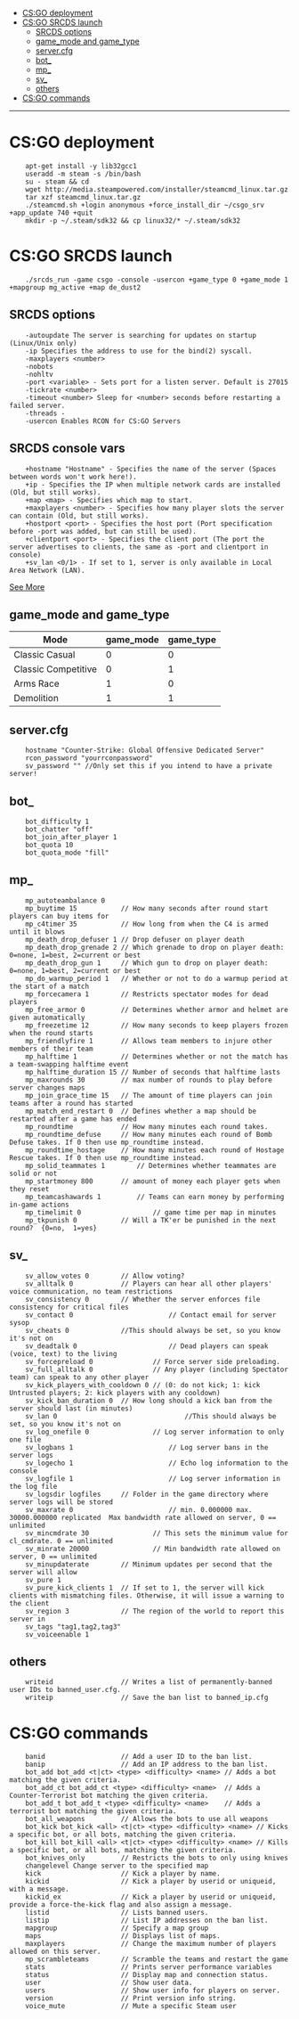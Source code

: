 <!-- TOC depth:6 withLinks:1 updateOnSave:1 -->

- [CS:GO deployment](#csgo-deployment)
- [CS:GO SRCDS launch](#csgo-srcds-launch)
	- [SRCDS options](#srcds-options)
	- [game_mode and game_type](#gamemode-and-gametype)
	- [server.cfg](#servercfg)
	- [bot_](#bot)
	- [mp_](#mp)
	- [sv_](#sv)
	- [others](#others)
- [CS:GO commands](#csgo-commands)

<!-- /TOC -->
****************************************

# CS:GO deployment
		apt-get install -y lib32gcc1
		useradd -m steam -s /bin/bash
		su - steam && cd
		wget http://media.steampowered.com/installer/steamcmd_linux.tar.gz
		tar xzf steamcmd_linux.tar.gz
		./steamcmd.sh +login anonymous +force_install_dir ~/csgo_srv +app_update 740 +quit
		mkdir -p ~/.steam/sdk32 && cp linux32/* ~/.steam/sdk32

# CS:GO SRCDS launch
		./srcds_run -game csgo -console -usercon +game_type 0 +game_mode 1 +mapgroup mg_active +map de_dust2

## SRCDS options
		-autoupdate The server is searching for updates on startup (Linux/Unix only)
		-ip Specifies the address to use for the bind(2) syscall.
		-maxplayers <number>
		-nobots
		-nohltv
		-port <variable> - Sets port for a listen server. Default is 27015
		-tickrate <number>
		-timeout <number> Sleep for <number> seconds before restarting a failed server.
		-threads -
		-usercon Enables RCON for CS:GO Servers
## SRCDS console vars
		+hostname "Hostname" - Specifies the name of the server (Spaces between words won't work here!).
		+ip - Specifies the IP when multiple network cards are installed (Old, but still works).
		+map <map> - Specifies which map to start.
		+maxplayers <number> - Specifies how many player slots the server can contain (Old, but still works).
		+hostport <port> - Specifies the host port (Port specification before -port was added, but can still be used).
		+clientport <port> - Specifies the client port (The port the server advertises to clients, the same as -port and clientport in console)
		+sv_lan <0/1> - If set to 1, server is only available in Local Area Network (LAN).
[See More](https://developer.valvesoftware.com/wiki/Command_Line_Options#Source_Dedicated_Server)
## game_mode and game_type
| Mode                | game_mode | game_type |
|---------------------|-----------|-----------|
| Classic Casual      |     0     |     0     |
| Classic Competitive |     0     |     1     |
| Arms Race           |     1     |     0     |
| Demolition          |     1     |     1     |
## server.cfg
		hostname "Counter-Strike: Global Offensive Dedicated Server"
		rcon_password "yourrconpassword"
		sv_password "" //Only set this if you intend to have a private server!
## bot_
		bot_difficulty 1
		bot_chatter "off"
		bot_join_after_player 1
		bot_quota 10
		bot_quota_mode "fill"
## mp_
		mp_autoteambalance 0
		mp_buytime 15           // How many seconds after round start players can buy items for
		mp_c4timer 35           // How long from when the C4 is armed until it blows
		mp_death_drop_defuser 1 // Drop defuser on player death
		mp_death_drop_grenade 2 // Which grenade to drop on player death: 0=none, 1=best, 2=current or best
		mp_death_drop_gun 1     // Which gun to drop on player death: 0=none, 1=best, 2=current or best
		mp_do_warmup_period 1   // Whether or not to do a warmup period at the start of a match
		mp_forcecamera 1        // Restricts spectator modes for dead players
		mp_free_armor 0         // Determines whether armor and helmet are given automatically
		mp_freezetime 12        // How many seconds to keep players frozen when the round starts
		mp_friendlyfire 1       // Allows team members to injure other members of their team
		mp_halftime 1           // Determines whether or not the match has a team-swapping halftime event
		mp_halftime_duration 15 // Number of seconds that halftime lasts
		mp_maxrounds 30         // max number of rounds to play before server changes maps
		mp_join_grace_time 15   // The amount of time players can join teams after a round has started
		mp_match_end_restart 0  // Defines whether a map should be restarted after a game has ended
		mp_roundtime            // How many minutes each round takes.
		mp_roundtime_defuse     // How many minutes each round of Bomb Defuse takes. If 0 then use mp_roundtime instead.
		mp_roundtime_hostage    // How many minutes each round of Hostage Rescue takes. If 0 then use mp_roundtime instead.
		mp_solid_teammates 1 		// Determines whether teammates are solid or not
		mp_startmoney 800       // amount of money each player gets when they reset
		mp_teamcashawards 1			// Teams can earn money by performing in-game actions
		mp_timelimit 0					// game time per map in minutes
		mp_tkpunish 0           // Will a TK'er be punished in the next round?  {0=no,  1=yes}
## sv_
		sv_allow_votes 0        // Allow voting?
		sv_alltalk 0            // Players can hear all other players' voice communication, no team restrictions
		sv_consistency 0        // Whether the server enforces file consistency for critical files
		sv_contact 0						// Contact email for server sysop
		sv_cheats 0             //This should always be set, so you know it's not on
		sv_deadtalk 0						// Dead players can speak (voice, text) to the living
		sv_forcepreload 0				// Force server side preloading.
		sv_full_alltalk 0				// Any player (including Spectator team) can speak to any other player
		sv_kick_players_with_cooldown 0 // (0: do not kick; 1: kick Untrusted players; 2: kick players with any cooldown)
		sv_kick_ban_duration 0  // How long should a kick ban from the server should last (in minutes)
		sv_lan 0 								//This should always be set, so you know it's not on
		sv_log_onefile 0				// Log server information to only one file
		sv_logbans 1						// Log server bans in the server logs
		sv_logecho 1						// Echo log information to the console
		sv_logfile 1						// Log server information in the log file
		sv_logsdir logfiles     // Folder in the game directory where server logs will be stored
		sv_maxrate 0						// min. 0.000000 max. 30000.000000 replicated  Max bandwidth rate allowed on server, 0 == unlimited
		sv_mincmdrate 30				// This sets the minimum value for cl_cmdrate. 0 == unlimited
		sv_minrate 20000				// Min bandwidth rate allowed on server, 0 == unlimited
		sv_minupdaterate        // Minimum updates per second that the server will allow
		sv_pure 1
		sv_pure_kick_clients 1  // If set to 1, the server will kick clients with mismatching files. Otherwise, it will issue a warning to the client
		sv_region 3             // The region of the world to report this server in
		sv_tags "tag1,tag2,tag3"
		sv_voiceenable 1
## others
		writeid                 // Writes a list of permanently-banned user IDs to banned_user.cfg.
		writeip                 // Save the ban list to banned_ip.cfg

# CS:GO commands
		banid                   // Add a user ID to the ban list.
		banip                   // Add an IP address to the ban list.
		bot_add bot_add <t|ct> <type> <difficulty> <name> // Adds a bot matching the given criteria.
		bot_add_ct bot_add_ct <type> <difficulty> <name>  // Adds a Counter-Terrorist bot matching the given criteria.
		bot_add_t bot_add_t <type> <difficulty> <name>    // Adds a terrorist bot matching the given criteria.
		bot_all_weapons         // Allows the bots to use all weapons
		bot_kick bot_kick <all> <t|ct> <type> <difficulty> <name> // Kicks a specific bot, or all bots, matching the given criteria.
		bot_kill bot_kill <all> <t|ct> <type> <difficulty> <name> // Kills a specific bot, or all bots, matching the given criteria.
		bot_knives_only         // Restricts the bots to only using knives
		changelevel Change server to the specified map
		kick                    // Kick a player by name.
		kickid                  // Kick a player by userid or uniqueid, with a message.
		kickid_ex               // Kick a player by userid or uniqueid, provide a force-the-kick flag and also assign a message.
		listid                  // Lists banned users.
		listip                  // List IP addresses on the ban list.
		mapgroup                // Specify a map group
		maps                    // Displays list of maps.
		maxplayers              // Change the maximum number of players allowed on this server.
		mp_scrambleteams        // Scramble the teams and restart the game
		stats                   // Prints server performance variables
		status                  // Display map and connection status.
		user                    // Show user data.
		users                   // Show user info for players on server.
		version                 // Print version info string.
		voice_mute              // Mute a specific Steam user
